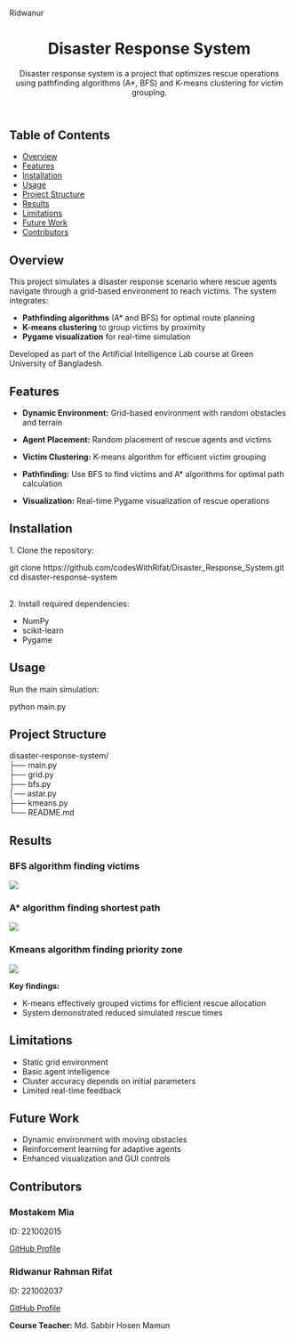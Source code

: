 
Ridwanur
<header>
        <h1 align="center">Disaster Response System</h1>
        <p>Disaster response system is a project that optimizes rescue operations using pathfinding algorithms (A*, BFS) and K-means clustering for victim grouping.</p>
</header>
<div class="toc">
        <h2>Table of Contents</h2>
        <ul>
            <li><a href="#overview">Overview</a></li>
            <li><a href="#features">Features</a></li>
            <li><a href="#installation">Installation</a></li>
            <li><a href="#usage">Usage</a></li>
            <li><a href="#project-structure">Project Structure</a></li>
            <li><a href="#results">Results</a></li>
            <li><a href="#limitations">Limitations</a></li>
            <li><a href="#future-work">Future Work</a></li>
            <li><a href="#contributors">Contributors</a></li>
        </ul>
    </div>
<section id="overview">
        <h2>Overview</h2>
        <p>This project simulates a disaster response scenario where rescue agents navigate through a grid-based environment to reach victims. The system integrates:</p>
        <ul>
            <li><strong>Pathfinding algorithms</strong> (A* and BFS) for optimal route planning</li>
            <li><strong>K-means clustering</strong> to group victims by proximity</li>
            <li><strong>Pygame visualization</strong> for real-time simulation</li>
        </ul>
        <p>Developed as part of the Artificial Intelligence Lab course at Green University of Bangladesh.</p>
</section>

<section id="features">
        <h2>Features</h2>
         <ul>
            <li><p><b>Dynamic Environment:</b> Grid-based environment with random obstacles and terrain</p></li>
            <li><p><b>Agent Placement:</b> Random placement of rescue agents and victims</p></li>
            <li><p><b>Victim Clustering:</b> K-means algorithm for efficient victim grouping</p></li>
            <li><p><b>Pathfinding:</b> Use BFS to find victims and A* algorithms for optimal path calculation</p></li>
            <li><p><b>Visualization:</b> Real-time Pygame visualization of rescue operations</p></li>
        </ul>
</section>

<section id="installation">
        <h2>Installation</h2>
        <p>1. Clone the repository:</p>
        <div class="code-block">
            git clone https://github.com/codesWithRifat/Disaster_Response_System.git<br>
            cd disaster-response-system
        </div><br>
        <p>2. Install required dependencies:</p>
        <div class="code-block">
           <ul>     
           <li>NumPy</li> 
           <li>scikit-learn</li>
            <li>Pygame </li>
           </ul>       
        </div>
  </section>

  <section id="usage">
        <h2>Usage</h2>
        <p>Run the main simulation:</p>
        <div class="code-block">
            python main.py
        </div>
    </section>

   <section id="project-structure">
        <h2>Project Structure</h2>
        <div class="code-block">
            disaster-response-system/<br>
            ├── main.py    <br>           
            ├── grid.py    <br>            
            ├── bfs.py     <br>       
            │── astar.py   <br>            
            ├── kmeans.py    <br>    
            └── README.md   <br>         
        </div>
    </section>

  <section id="results">
        <h2>Results</h2>
        <div class="results-gallery">
           <h3>BFS algorithm finding victims</h3>
            <img src="bfs.jpeg">
          <h3>A* algorithm finding shortest path</h3>
            <img src="astar.jpeg">
          <h3>Kmeans algorithm finding priority zone</h3>
            <img src="kmeans.jpeg">
        </div>
        <p><strong>Key findings:</strong></p>
        <ul>
            <li>K-means effectively grouped victims for efficient rescue allocation</li>
            <li>System demonstrated reduced simulated rescue times</li>
        </ul>
    </section>

  <section id="limitations">
        <h2>Limitations</h2>
        <ul>
            <li>Static grid environment</li>
            <li>Basic agent intelligence</li>
            <li>Cluster accuracy depends on initial parameters</li>
            <li>Limited real-time feedback</li>
        </ul>
    </section>

  <section id="future-work">
        <h2>Future Work</h2>
        <ul>
            <li>Dynamic environment with moving obstacles</li>
            <li>Reinforcement learning for adaptive agents</li>
            <li>Enhanced visualization and GUI controls</li>
        </ul>
    </section>

  <section id="contributors">
        <h2>Contributors</h2>
        <div class="contributors">
            <div class="contributor">
                <h3>Mostakem Mia</h3>
                <p>ID: 221002015</p>
                <p><a href="https://github.com/Mostakem-mia">GitHub Profile</a></p>
            </div>
            <div class="contributor">
                <h3>Ridwanur Rahman Rifat</h3>
                <p>ID: 221002037</p>
                <p><a href="https://github.com/codesWithRifat">GitHub Profile</a></p>
            </div>
        </div>
        <p><strong>Course Teacher:</strong> Md. Sabbir Hosen Mamun</p>
    </section>
